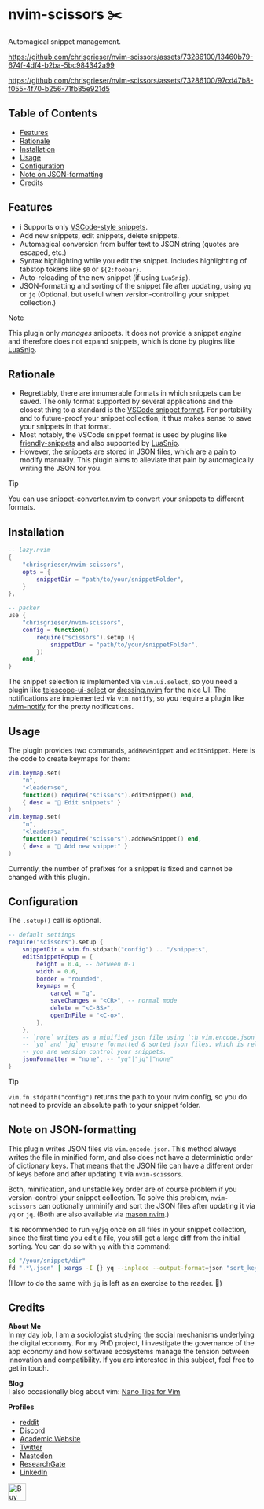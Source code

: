 <!-- LTeX: enabled=false -->
# nvim-scissors ✂️
<!-- LTeX: enabled=true -->
<!-- TODO uncomment shields when available in dotfyle.com 
<a href="https://dotfyle.com/plugins/chrisgrieser/nvim-scissors">
<img alt="badge" src="https://dotfyle.com/plugins/chrisgrieser/nvim-scissors/shield"/></a>
-->

Automagical snippet management.

<https://github.com/chrisgrieser/nvim-scissors/assets/73286100/13460b79-674f-4df4-b2ba-5bc984342a99>

<https://github.com/chrisgrieser/nvim-scissors/assets/73286100/97cd47b8-f055-4f70-b256-71fb85e921d5>

## Table of Contents

<!-- toc -->

- [Features](#features)
- [Rationale](#rationale)
- [Installation](#installation)
- [Usage](#usage)
- [Configuration](#configuration)
- [Note on JSON-formatting](#note-on-json-formatting)
- [Credits](#credits)

<!-- tocstop -->

## Features
- ℹ️ Supports only [VSCode-style snippets](https://github.com/L3MON4D3/LuaSnip/blob/master/DOC.md#vscode).
- Add new snippets, edit snippets, delete snippets.
- Automagical conversion from buffer text to JSON string (quotes are escaped, etc.)
- Syntax highlighting while you edit the snippet. Includes highlighting of
  tabstop tokens like `$0` or `${2:foobar}`.
- Auto-reloading of the new snippet (if using `LuaSnip`).
- JSON-formatting and sorting of the snippet file after updating, using `yq` or
  `jq` (Optional, but useful when version-controlling your snippet collection.)

> [!NOTE]
> This plugin only *manages* snippets. It does not provide a snippet *engine*
> and therefore does not expand snippets, which is done by plugins like
> [LuaSnip](https://github.com/L3MON4D3/LuaSnip).

## Rationale
- Regrettably, there are innumerable formats in which snippets can be saved. The
  only format supported by several applications and the closest thing to
  a standard is the [VSCode snippet
  format](https://code.visualstudio.com/docs/editor/userdefinedsnippets). For
  portability and to future-proof your snippet collection, it thus makes sense to
  save your snippets in that format.
- Most notably, the VSCode snippet format is used by plugins like
  [friendly-snippets](https://github.com/rafamadriz/friendly-snippets) and also
  supported by [LuaSnip](https://github.com/L3MON4D3/LuaSnip).
- However, the snippets are stored in JSON files, which are a pain to modify
  manually. This plugin aims to alleviate that pain by automagically writing
  the JSON for you.

> [!TIP]
> You can use
> [snippet-converter.nvim](https://github.com/smjonas/snippet-converter.nvim) to
> convert your snippets to different formats.

## Installation

```lua
-- lazy.nvim
{
	"chrisgrieser/nvim-scissors",
	opts = {
		snippetDir = "path/to/your/snippetFolder",
	} 
},

-- packer
use {
	"chrisgrieser/nvim-scissors",
	config = function()
		require("scissors").setup ({
			snippetDir = "path/to/your/snippetFolder",
		})
	end,
}
```

The snippet selection is implemented via `vim.ui.select`, so you need a plugin
like
[telescope-ui-select](https://github.com/nvim-telescope/telescope-ui-select.nvim)
or [dressing.nvim](https://github.com/stevearc/dressing.nvim) for the nice UI.
The notifications are implemented via `vim.notify`, so you require a plugin like
[nvim-notify](https://github.com/rcarriga/nvim-notify) for the pretty
notifications.

## Usage
The plugin provides two commands, `addNewSnippet` and `editSnippet`. Here is the
code to create keymaps for them:

```lua
vim.keymap.set(
	"n",
	"<leader>se",
	function() require("scissors").editSnippet() end,
	{ desc = " Edit snippets" }
)
vim.keymap.set(
	"n",
	"<leader>sa",
	function() require("scissors").addNewSnippet() end,
	{ desc = " Add new snippet" }
)
```

Currently, the number of prefixes for a snippet is fixed and cannot be changed
with this plugin.

## Configuration

The `.setup()` call is optional.

```lua
-- default settings
require("scissors").setup {
	snippetDir = vim.fn.stdpath("config") .. "/snippets",
	editSnippetPopup = {
		height = 0.4, -- between 0-1
		width = 0.6,
		border = "rounded",
		keymaps = {
			cancel = "q",
			saveChanges = "<CR>", -- normal mode
			delete = "<C-BS>",
			openInFile = "<C-o>",
		},
	},
	-- `none` writes as a minified json file using `:h vim.encode.json`.
	-- `yq` and `jq` ensure formatted & sorted json files, which is relevant when
	-- you are version control your snippets.
	jsonFormatter = "none", -- "yq"|"jq"|"none"
}
```

> [!TIP]
> `vim.fn.stdpath("config")` returns the path to your nvim config, so you do not
> need to provide an absolute path to your snippet folder.

## Note on JSON-formatting
This plugin writes JSON files via `vim.encode.json`. This method always writes
the file in minified form, and also does not have a deterministic order of
dictionary keys. That means that the JSON file can have a different order of
keys before and after updating it via `nvim-scissors`.

Both, minification, and unstable key order are of course problem if you version-control
your snippet collection. To solve this problem, `nvim-scissors` can optionally
unminify and sort the JSON files after updating it via `yq` or `jq`. (Both are
also available via [mason.nvim](https://github.com/williamboman/mason.nvim).)

It is recommended to run `yq`/`jq` once on all files in your snippet
collection, since the first time you edit a file, you still get a large diff
from the initial sorting. You can do so with `yq` with this command:

```bash
cd "/your/snippet/dir"
fd ".*\.json" | xargs -I {} yq --inplace --output-format=json "sort_keys(..)" {}
```

(How to do the same with `jq` is left as an exercise to the reader. 🙂)

## Credits
<!-- vale Google.FirstPerson = NO -->
__About Me__  
In my day job, I am a sociologist studying the social mechanisms underlying the
digital economy. For my PhD project, I investigate the governance of the app
economy and how software ecosystems manage the tension between innovation and
compatibility. If you are interested in this subject, feel free to get in touch.

__Blog__  
I also occasionally blog about vim: [Nano Tips for Vim](https://nanotipsforvim.prose.sh)

__Profiles__  
- [reddit](https://www.reddit.com/user/pseudometapseudo)
- [Discord](https://discordapp.com/users/462774483044794368/)
- [Academic Website](https://chris-grieser.de/)
- [Twitter](https://twitter.com/pseudo_meta)
- [Mastodon](https://pkm.social/@pseudometa)
- [ResearchGate](https://www.researchgate.net/profile/Christopher-Grieser)
- [LinkedIn](https://www.linkedin.com/in/christopher-grieser-ba693b17a/)

<a href='https://ko-fi.com/Y8Y86SQ91' target='_blank'><img
	height='36'
	style='border:0px;height:36px;'
	src='https://cdn.ko-fi.com/cdn/kofi1.png?v=3'
	border='0'
	alt='Buy Me a Coffee at ko-fi.com'
/></a>
